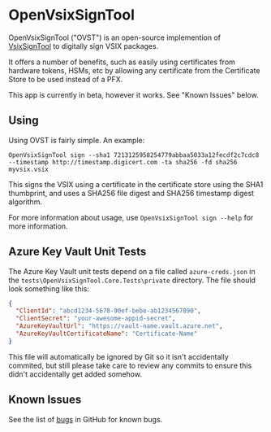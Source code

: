 OpenVsixSignTool
================


OpenVsixSignTool ("OVST") is an open-source implemention of [VsixSignTool][1] to digitally sign VSIX packages.

It offers a number of benefits, such as easily using certificates from hardware tokens, HSMs, etc by allowing
any certificate from the Certificate Store to be used instead of a PFX.

This app is currently in beta, however it works. See "Known Issues" below.

## Using

Using OVST is fairly simple. An example:

```shell
OpenVsixSignTool sign --sha1 7213125958254779abbaa5033a12fecdf2c7cdc8 --timestamp http://timestamp.digicert.com -ta sha256 -fd sha256 myvsix.vsix
```

This signs the VSIX using a certificate in the certificate store using the SHA1 thumbprint, and uses a SHA256
file digest and SHA256 timestamp digest algorithm.

For more information about usage, use `OpenVsixSignTool sign --help` for more information.

## Azure Key Vault Unit Tests

The Azure Key Vault unit tests depend on a file called `azure-creds.json` in the
`tests\OpenVsixSignTool.Core.Tests\private` directory. The file should look something like this:

```json
{
  "ClientId": "abcd1234-5678-90ef-bebe-ab1234567890",
  "ClientSecret": "your-awesome-appid-secret",
  "AzureKeyVaultUrl": "https://vault-name.vault.azure.net",
  "AzureKeyVaultCertificateName": "Certificate-Name"
}
```

This file will automatically be ignored by Git so it isn't accidentally commited, but still please take care to review any
commits to ensure this didn't accidentally get added somehow.

## Known Issues

See the list of [bugs][2] in GitHub for known bugs.

[1]: https://www.nuget.org/packages/Microsoft.VSSDK.Vsixsigntool/
[2]: https://github.com/vcsjones/OpenVsixSignTool/issues?q=is%3Aissue+is%3Aopen+label%3Abug